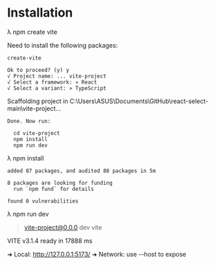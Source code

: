 # Installation
λ npm create vite

Need to install the following packages:

	create-vite

	Ok to proceed? (y) y
	√ Project name: ... vite-project
	√ Select a framework: » React
	√ Select a variant: » TypeScript

Scaffolding project in C:\Users\ASUS\Documents\GitHub\react-select-main\vite-project...

	Done. Now run:

	  cd vite-project
	  npm install
	  npm run dev


λ npm install

	added 87 packages, and audited 88 packages in 5m

	8 packages are looking for funding
	  run `npm fund` for details

	found 0 vulnerabilities

λ npm run dev

> vite-project@0.0.0 dev
> vite


  VITE v3.1.4  ready in 17888 ms

  ➜  Local:   http://127.0.0.1:5173/
  ➜  Network: use --host to expose
